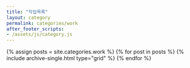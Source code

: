 ```yaml
---
title: "작업목록"
layout: category
permalink: categories/work
after_footer_scripts:
- /assets/js/category.js
---
```

{% assign posts = site.categories.work %}
{% for post in posts %} {% include archive-single.html type="grid" %} {% endfor %}